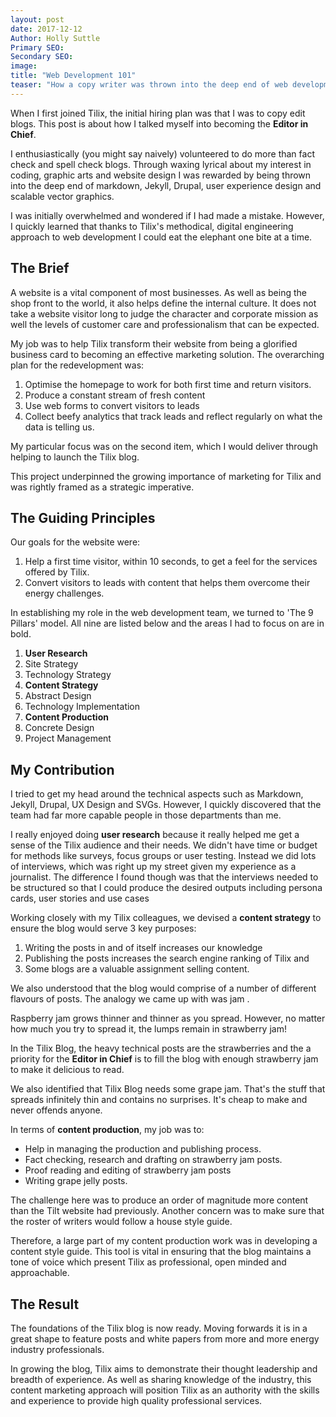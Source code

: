 ```yaml
---
layout: post
date: 2017-12-12
Author: Holly Suttle  
Primary SEO:  
Secondary SEO:
image:    
title: "Web Development 101"
teaser: "How a copy writer was thrown into the deep end of web development and avoiding drowning thanks to Tilix's digital engineering approach."
---
```


When I first joined Tilix, the initial hiring plan was that I was to copy edit blogs. This post is about how I talked myself into becoming the **Editor in Chief**.

I enthusiastically (you might say naively) volunteered to do more than fact check and spell check blogs. Through waxing lyrical about my interest in coding, graphic arts and website design I was rewarded by being thrown into the deep end of markdown, Jekyll, Drupal, user experience design and scalable vector graphics.

I was initially overwhelmed and wondered if I had made a mistake. However, I quickly learned that thanks to Tilix's methodical, digital engineering approach to web development I could eat the elephant one bite at a time.

## The Brief
A website is a vital component of most businesses. As well as being the shop front to the world, it also helps define the internal culture. It does not take a website visitor long to judge the character and corporate mission as well the levels of customer care and professionalism that can be expected.

My job was to help Tilix transform their website from being a glorified business card to becoming an effective marketing solution. The overarching plan for the redevelopment was:

1. Optimise the homepage to work for both first time and return visitors.
2. Produce a constant stream of fresh content
3. Use web forms to convert visitors to leads
4. Collect beefy analytics that track leads and reflect regularly on what the data is telling us.

My particular focus was on the second item, which I would deliver through helping to launch the Tilix blog.

This project underpinned the growing importance of marketing for Tilix and was rightly framed as a strategic imperative.

## The Guiding Principles
Our goals for the website were:

1. Help a first time visitor, within 10 seconds, to get a feel for the services offered by Tilix.
2. Convert visitors to leads with content that helps them overcome their energy challenges.

In establishing my role in the web development team, we turned to 'The 9 Pillars' model. All nine are listed below and the areas I had to focus on are in bold.

1. **User Research**
2. Site Strategy
3. Technology Strategy
4. **Content Strategy**
5. Abstract Design
6. Technology Implementation
7. **Content Production**
8. Concrete Design
9. Project Management

## My Contribution
I tried to get my head around the technical aspects such as Markdown, Jekyll, Drupal, UX Design and SVGs. However, I quickly discovered that the team had far more capable people in those departments than me.

I really enjoyed doing **user research** because it really helped me get a sense of the Tilix audience and their needs. We didn't have time or budget for methods like surveys, focus groups or user testing. Instead we did lots of interviews, which was right up my street given my experience as a journalist. The difference I found though was that the interviews needed to be structured so that I could produce the desired outputs including persona cards, user stories and use cases

Working closely with my Tilix colleagues, we devised a **content strategy** to ensure the blog would serve 3 key purposes:

1. Writing the posts in and of itself increases our knowledge
2. Publishing the posts increases the search engine ranking of Tilix and
3. Some blogs are a valuable assignment selling content.

We also understood that the blog would comprise of a number of different flavours of posts. The analogy we came up with was jam .

Raspberry jam grows thinner and thinner as you spread. However, no matter how much you try to spread it, the lumps remain in strawberry jam!

In the Tilix Blog, the heavy technical posts are the strawberries and the a priority for the **Editor in Chief** is to fill the blog with enough strawberry jam to make it delicious to read.

We also identified that Tilix Blog needs some grape jam. That's the stuff that spreads infinitely thin and contains no surprises. It's cheap to make and never offends anyone.

In terms of **content production**, my job was to:

- Help in managing the production and publishing process.
- Fact checking, research and drafting on strawberry jam posts.
- Proof reading and editing of strawberry jam posts
- Writing grape jelly posts.

The challenge here was to produce an order of magnitude more content than the Tilt website had previously. Another concern was to make sure that the roster of writers would follow a house style guide.

Therefore, a large part of my content production work was in developing a content style guide. This tool is vital in ensuring that the blog maintains a tone of voice which present Tilix as professional, open minded and approachable.

## The Result
The foundations of the Tilix blog is now ready. Moving forwards it is in a great shape to feature posts and white papers from more and more energy industry professionals.

In growing the blog, Tilix aims to demonstrate their thought leadership and breadth of experience.  As well as sharing knowledge of the industry, this content marketing approach will position Tilix as an authority with the skills and experience to provide high quality professional services.
